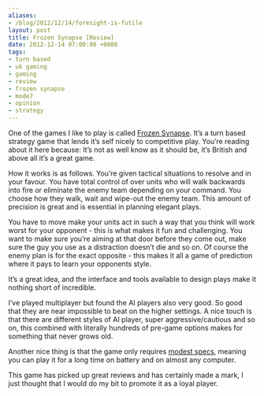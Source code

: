```yaml
---
aliases:
- /blog/2012/12/14/foresight-is-futile
layout: post
title: Frozen Synapse [Review]
date: 2012-12-14 07:00:00 +0000
tags:
- turn based
- uk gaming
- gaming
- review
- frozen synapse
- mode7
- opinion
- strategy
---
```

One of the games I like to play is called [Frozen Synapse](http://www.frozensynapse.com/). It’s a turn based strategy game that lends it’s self nicely to competitive play. You’re reading about it here because: It’s not as well know as it should be, it’s British and above all it’s a great game.

How it works is as follows. You’re given tactical situations to resolve and in your favour. You have total control of over units who will walk backwards into fire or eliminate the enemy team depending on your command. You choose how they walk, wait and wipe-out the enemy team. This amount of precision is great and is essential in planning elegant plays.

You have to move make your units act in such a way that you think will work worst for your opponent - this is what makes it fun and challenging. You want to make sure you’re aiming at that door before they come out, make sure the guy you use as a distraction doesn’t die and so on. Of course the enemy plan is for the exact opposite - this makes it all a game of prediction where it pays to learn your opponents style.

It’s a great idea, and the interface and tools available to design plays make it nothing short of incredible.

I’ve played multiplayer but found the AI players also very good. So good that they are near impossible to beat on the higher settings. A nice touch is that there are different styles of AI player, super aggressive/cautious and so on, this combined with literally hundreds of pre-game options makes for something that never grows old.

Another nice thing is that the game only requires [modest specs](http://www.frozensynapse.com/features.html#sysReqs), meaning you can play it for a long time on battery and on almost any computer.

This game has picked up great reviews and has certainly made a mark, I just thought that I would do my bit to promote it as a loyal player.